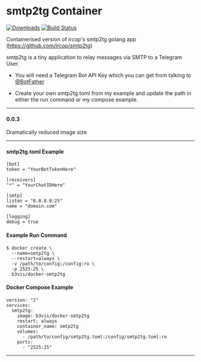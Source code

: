 # smtp2tg Container
[![Downloads](https://img.shields.io/docker/pulls/dungtri/smtp2tg.svg)](https://hub.docker.com/r/dungtri/smtp2tg/)
[![Build Status](https://travis-ci.org/dungtri/docker-smtp2tg.svg?branch=master)](https://travis-ci.org/dungtri/docker-smtp2tg)


Containerised version of ircop's smtp2tg golang app (https://github.com/ircop/smtp2tg)

smtp2tg is a tiny application to relay messages via SMTP to a Telegram User.

* You will need a Telegram Bot API Key which you can get from talking to [@BotFather](https://telegram.me/BotFather)

* Create your own smtp2tg.toml from my example and update the path in either the run command or my compose example.

---
#### 0.0.3

Dramatically reduced image size

---
#### smtp2tg.toml Example
```
[bot]
token = "YourBotTokenHere"

[receivers]
"*" = "YourChatIDHere"

[smtp]
listen = "0.0.0.0:25"
name = "domain.com"

[logging]
debug = true
```

#### Example Run Command

    $ docker create \
      --name=smtp2tg \
      --restart=always \
      -v /path/to/config:/config:ro \
      -p 2525:25 \
      b3vis/docker-smtp2tg

#### Docker Compose Example
```
version: "2"
services:
  smtp2tg:
    image: b3vis/docker-smtp2tg
    restart: always
    container_name: smtp2tg
    volumes:
      - /path/to/config/smtp2tg.toml:/config/smtp2tg.toml:ro
    ports:
      - "2525:25"
```
---
